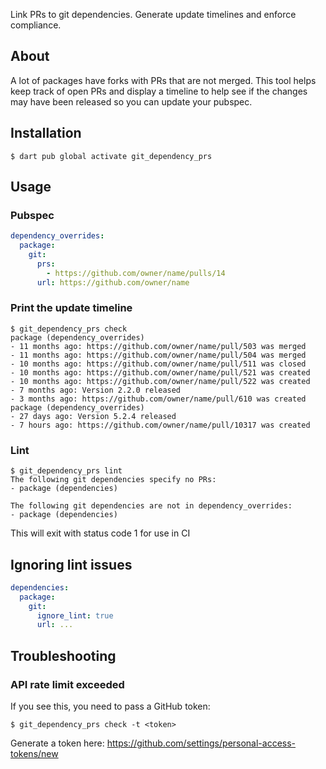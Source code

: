 Link PRs to git dependencies. Generate update timelines and enforce compliance.

## About

A lot of packages have forks with PRs that are not merged. This tool helps keep track of open PRs and display a timeline to help see if the changes may have been released so you can update your pubspec.

## Installation

```console
$ dart pub global activate git_dependency_prs
```

## Usage

### Pubspec

```yaml
dependency_overrides:
  package:
    git:
      prs:
        - https://github.com/owner/name/pulls/14
      url: https://github.com/owner/name
```

### Print the update timeline

```console
$ git_dependency_prs check
package (dependency_overrides)
- 11 months ago: https://github.com/owner/name/pull/503 was merged
- 11 months ago: https://github.com/owner/name/pull/504 was merged
- 10 months ago: https://github.com/owner/name/pull/511 was closed
- 10 months ago: https://github.com/owner/name/pull/521 was created
- 10 months ago: https://github.com/owner/name/pull/522 was created
- 7 months ago: Version 2.2.0 released
- 3 months ago: https://github.com/owner/name/pull/610 was created
package (dependency_overrides)
- 27 days ago: Version 5.2.4 released
- 7 hours ago: https://github.com/owner/name/pull/10317 was created
```

### Lint

```console
$ git_dependency_prs lint
The following git dependencies specify no PRs:
- package (dependencies)

The following git dependencies are not in dependency_overrides:
- package (dependencies)
```

This will exit with status code 1 for use in CI

## Ignoring lint issues

```yaml
dependencies:
  package:
    git:
      ignore_lint: true
      url: ...
```

## Troubleshooting

### API rate limit exceeded

If you see this, you need to pass a GitHub token:

```console
$ git_dependency_prs check -t <token>
```

Generate a token here: https://github.com/settings/personal-access-tokens/new